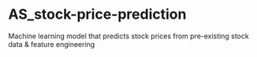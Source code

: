 # AS_stock-price-prediction
Machine learning model that predicts stock prices from pre-existing stock data & feature engineering
